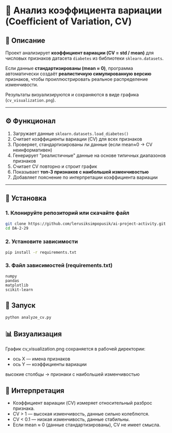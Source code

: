 # 🧮 Анализ коэффициента вариации (Coefficient of Variation, CV)

## 📘 Описание

Проект анализирует **коэффициент вариации (CV = std / mean)** для числовых признаков датасета `diabetes` из библиотеки `sklearn.datasets`.

Если данные **стандартизированы (mean ≈ 0)**, программа автоматически создаёт **реалистичную симулированную версию** признаков, чтобы проиллюстрировать реальное распределение изменчивости.

Результаты визуализируются и сохраняются в виде графика (`cv_visualization.png`).

---

## ⚙️ Функционал

1. Загружает данные `sklearn.datasets.load_diabetes()`
2. Считает коэффициенты вариации (CV) для всех признаков
3. Проверяет, стандартизированы ли данные (если mean≈0 → CV неинформативен)
4. Генерирует "реалистичные" данные на основе типичных диапазонов признаков
5. Считает CV повторно и строит график
6. Показывает **топ-3 признаков с наибольшей изменчивостью**
7. Добавляет пояснение по интерпретации коэффициента вариации

---

## 🧩 Установка

### 1. Клонируйте репозиторий или скачайте файл

```bash
git clone https://github.com/lerusiksimpopusik/ai-project-activity.git
cd DA-2-29
```

### 2. Установите зависимости

```bash
pip install -r requirements.txt
```

### 3. Файл зависимостей (requirements.txt)

```
numpy
pandas
matplotlib
scikit-learn
```

## 🚀 Запуск

```bash
python analyze_cv.py
```

## 📊 Визуализация

График cv_visualization.png сохраняется в рабочей директории:

- ось X — имена признаков
- ось Y — коэффициенты вариации

высокие столбцы → признаки с наибольшей изменчивостью

## 📖 Интерпретация

- Коэффициент вариации (CV) измеряет относительный разброс признака.
- CV > 1 — высокая изменчивость, данные сильно колеблются.
- CV < 0.1 — низкая изменчивость, данные стабильны.
- Если mean ≈ 0 (данные стандартизированы), CV не имеет смысла.